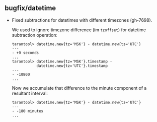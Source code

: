 ## bugfix/datetime

* Fixed subtractions for datetimes with different timezones (gh-7698).

  We used to ignore timezone difference (im `tzoffset`) for
  datetime subtraction operation:

  ```
  tarantool> datetime.new{tz='MSK'} - datetime.new{tz='UTC'}
  ---
  - +0 seconds
  ...
  tarantool> datetime.new{tz='MSK'}.timestamp -
             datetime.new{tz='UTC'}.timestamp
  ---
  - -10800
  ...
  ```

  Now we accumulate that difference to the minute component of
  a resultant interval:

  ```
  tarantool> datetime.new{tz='MSK'} - datetime.new{tz='UTC'}
  ---
  - -180 minutes
  ...
  ```
